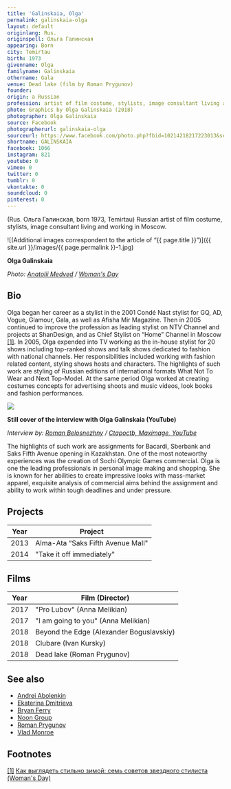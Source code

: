 ```yaml
---
title: 'Galinskaia, Olga'
permalink: galinskaia-olga
layout: default
originlang: Rus.
originspell: Ольга Галинская
appearing: Born
city: Temirtau
birth: 1973
givenname: Olga
familyname: Galinskaia
othername: Gala
venue: Dead lake (film by Roman Prygunov)
founder:
origin: a Russian
profession: artist of film costume, stylists, image consultant living and working in Moscow
photo: Graphics by Olga Galinskaia (2018)
photographer: Olga Galinskaia
source: Facebook
photographerurl: galinskaia-olga
sourceurl: https://www.facebook.com/photo.php?fbid=10214218217223013&set=a.2774084184912&type=3
shortname: GALINSKAIA
facebook: 1066
instagram: 821
youtube: 0
vimeo: 0
twitter: 0
tumblr: 0
vkontakte: 0
soundcloud: 0
pinterest: 0
---
```


(Rus. Ольга Галинская, born 1973, Temirtau) Russian artist of film costume, stylists, image consultant living and working in Moscow.

![(Additional images correspondent to the article of “{{ page.title }}”)]({{ site.url }}/images/{{ page.permalink }}-1.jpg)

**Olga Galinskaia**

*Photo: [Anatolii Medved](medved-anatolii) / [Woman's Day](http://www.wday.ru/moda-shopping/style/kak-vyiglyadet-stilno-zimoy-sem-sovetov-zvezdnogo-stilista/)*

## Bio

Olga began her career as a stylist in the 2001 Condé Nast stylist for GQ, AD, Vogue, Glamour, Gala, as well as Afisha Mir Magazine. Then in 2005 continued to improve the profession as leading stylist on NTV Channel and projects at ShanDesign, and as Chief Stylist on “Home” Channel in Moscow <span id="a1">[\[1\]](#f1)</span>. In 2005, Olga expended into TV working as the in-house stylist for 20 shows including top-ranked shows and talk shows dedicated to fashion with national channels. Her responsibilities included working with fashion related content, styling shows hosts and characters. The highlights of such work are styling of Russian editions of international formats What Not To Wear and Next Top-Model. At the same period Olga worked at creating costumes concepts for advertising shoots and music videos, look books and fashion performances.


![](https://i.ytimg.com/vi/uezoSg6QpvE/hqdefault.jpg)

**Still cover of the interview with Olga Galinskaia (YouTube)**

*Interview by: [Roman Belosnezhny](belosnezhny-roman) / [Ctapoctb, Maximage, YouTube](https://www.youtube.com/watch?v=uezoSg6QpvE)*

The highlights of such work are assignments for Bacardi, Sberbank and Saks Fifth Avenue opening in Kazakhstan. One of the most noteworthy experiences was the creation of Sochi Olympic Games commercial. Olga is one the leading professionals in personal image making and shopping. She is known for her abilities to create impressive looks with mass-market apparel, exquisite analysis of commercial aims behind the assignment and ability to work within tough deadlines and under pressure.

## Projects

|Year|Project|
|----|-----|
|2013|Alma-Ata “Saks Fifth Avenue Mall"|
|2014|"Take it off immediately"|

## Films

|Year|Film (Director)|
|----|-----|
|2017|"Pro Lubov" (Anna Melikian)|
|2017|"I am going to you" (Anna Melikian)|
|2018|Beyond the Edge (Alexander Boguslavskiy)|
|2018|Clubare (Ivan Kursky)|
|2018|Dead lake (Roman Prygunov)|

## See also

+ [Andrei Abolenkin](abolenkin-andrei)
+ [Ekaterina Dmitrieva](dmitrieva-ekaterina)
+ [Bryan Ferry](ferry-bryan)
+ [Noon Group](noon-group)
+ [Roman Prygunov](prygunov-roman)
+ [Vlad Monroe](vlad-monroe)

## Footnotes

[[1]](#a1) <span id="f1"></span> [Как выглядеть стильно зимой: семь советов звездного стилиста (Woman's Day)](http://www.wday.ru/moda-shopping/style/kak-vyiglyadet-stilno-zimoy-sem-sovetov-zvezdnogo-stilista/)
